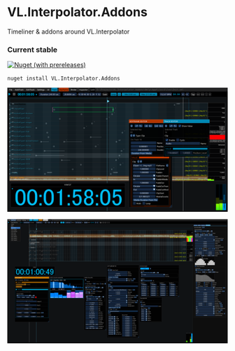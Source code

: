 # VL.Interpolator.Addons
Timeliner & addons around VL.Interpolator

### Current stable
[![Nuget (with prereleases)](https://img.shields.io/nuget/vpre/VL.Interpolator.Addons?logo=nuget&style=flat-square)](https://www.nuget.org/packages/VL.Interpolator.Addons/)
```
nuget install VL.Interpolator.Addons
```


![Image](https://raw.githubusercontent.com/lasalillo/VL.Interpolator.Addons/main/Resources/Pictures/Timeliner_11.png)



![Image](https://raw.githubusercontent.com/lasalillo/VL.Interpolator.Addons/main/Resources/Pictures/Timeliner_01.png)

